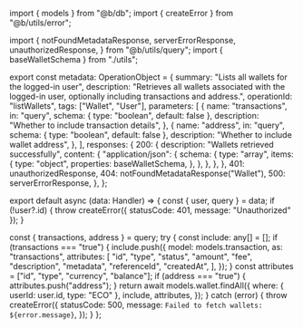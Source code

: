 import { models } from "@b/db";
import { createError } from "@b/utils/error";

import {
  notFoundMetadataResponse,
  serverErrorResponse,
  unauthorizedResponse,
} from "@b/utils/query";
import { baseWalletSchema } from "./utils";

export const metadata: OperationObject = {
  summary: "Lists all wallets for the logged-in user",
  description:
    "Retrieves all wallets associated with the logged-in user, optionally including transactions and address.",
  operationId: "listWallets",
  tags: ["Wallet", "User"],
  parameters: [
    {
      name: "transactions",
      in: "query",
      schema: { type: "boolean", default: false },
      description: "Whether to include transaction details",
    },
    {
      name: "address",
      in: "query",
      schema: { type: "boolean", default: false },
      description: "Whether to include wallet address",
    },
  ],
  responses: {
    200: {
      description: "Wallets retrieved successfully",
      content: {
        "application/json": {
          schema: {
            type: "array",
            items: {
              type: "object",
              properties: baseWalletSchema,
            },
          },
        },
      },
    },
    401: unauthorizedResponse,
    404: notFoundMetadataResponse("Wallet"),
    500: serverErrorResponse,
  },
};

export default async (data: Handler) => {
  const { user, query } = data;
  if (!user?.id) {
    throw createError({ statusCode: 401, message: "Unauthorized" });
  }

  const { transactions, address } = query;
  try {
    const include: any[] = [];
    if (transactions === "true") {
      include.push({
        model: models.transaction,
        as: "transactions",
        attributes: [
          "id",
          "type",
          "status",
          "amount",
          "fee",
          "description",
          "metadata",
          "referenceId",
          "createdAt",
        ],
      });
    }
    const attributes = ["id", "type", "currency", "balance"];
    if (address === "true") {
      attributes.push("address");
    }
    return await models.wallet.findAll({
      where: { userId: user.id, type: "ECO" },
      include,
      attributes,
    });
  } catch (error) {
    throw createError({
      statusCode: 500,
      message: `Failed to fetch wallets: ${error.message}`,
    });
  }
};
